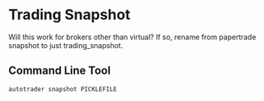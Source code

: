 # Trading Snapshot


Will this work for brokers other than virtual? If so, rename from
papertrade snapshot to just trading_snapshot.


## Command Line Tool

```
autotrader snapshot PICKLEFILE
```

